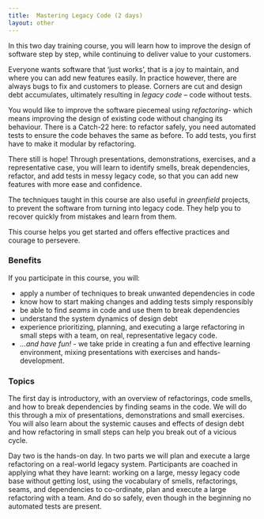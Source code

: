 ```yaml
---
title:  Mastering Legacy Code (2 days)
layout: other
---
```


In this two day training course, you will learn how to improve the
design of software step by step, while continuing to deliver value to
your customers.

Everyone wants software that ‘just works’, that is a joy to maintain,
and where you can add new features easily. In practice however, there
are always bugs to fix and customers to please. Corners are cut and
design debt accumulates, ultimately resulting in *legacy code* – code
without tests.

You would like to improve the software piecemeal using *refactoring*-
which means improving the design of existing code without changing its
behaviour. There is a Catch-22 here: to refactor safely, you need
automated tests to ensure the code behaves the same as before. To add
tests, you first have to make it modular by refactoring.

There still is hope! Through presentations, demonstrations, exercises,
and a representative case, you will learn to identify smells, break
dependencies, refactor, and add tests in messy legacy code, so that you
can add new features with more ease and confidence.

The techniques taught in this course are also useful in *greenfield*
projects, to prevent the software from turning into legacy code. They
help you to recover quickly from mistakes and learn from them.

This course helps you get started and offers effective practices and
courage to persevere.

### Benefits

If you participate in this course, you will:

* apply a number of techniques to break unwanted dependencies in code
* know how to start making changes and adding tests simply responsibly
* be able to find *seams* in code and use them to break dependencies
* understand the system dynamics of design debt
* experience prioritizing, planning, and executing a large refactoring in small steps with a team, on real, representative legacy code.
* _...and have fun!_  - we take pride in creating a fun and effective learning
 environment, mixing presentations with exercises and hands-development.

### Topics

The first day is introductory, with an overview of refactorings, code
 smells, and how to break dependencies by finding seams in the code. We
 will do this through a mix of presentations, demonstrations and small
 exercises. You will also learn about the systemic causes and effects of
 design debt and how refactoring in small steps can help you break out of
 a vicious cycle.

Day two is the hands-on day. In two parts we will plan and execute a
 large refactoring on a real-world legacy system. Participants are
 coached in applying what they have learnt: working on a large, messy
 legacy code base without getting lost, using the vocabulary of smells,
 refactorings, seams, and dependencies to co-ordinate, plan and execute a
 large refactoring with a team. And do so safely, even though in the
 beginning no automated tests are present.